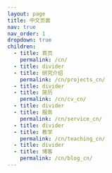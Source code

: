 ```yaml
---
layout: page
title: 中文页面
nav: true
nav_order: 1
dropdown: true
children:
  - title: 首页
    permalink: /cn/
  - title: divider
  - title: 研究介绍
    permalink: /cn/projects_cn/
  - title: divider
  - title: 简历
    permalink: /cn/cv_cn/
  - title: divider
  - title: 服务
    permalink: /cn/service_cn/
  - title: divider
  - title: 教学
    permalink: /cn/teaching_cn/
  - title: divider
  - title: 博客
    permalink: /cn/blog_cn/
---
```

